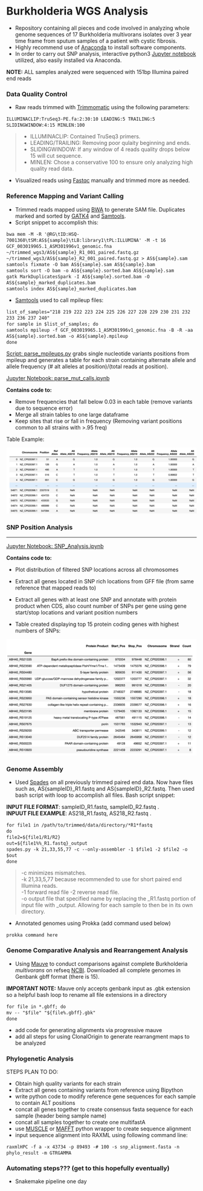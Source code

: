 
# Burkholderia WGS Analysis 


* Repository containing all pieces and code involved in analyzing whole genome sequences of 17 Burkholderia multivorans isolates over 3 year time frame from sputum samples of a patient with cystic fibrosis.
* Highly recommend use of [Anaconda](https://www.anaconda.com/products/individual) to install software components.  
* In order to carry out SNP analysis, interactive python3 [Jupyter notebook](https://jupyter.org/) utilized, also easily installed via Anaconda. 

**NOTE:** ALL samples analyzed were sequenced with 151bp Illumina paired end reads  

### Data Quality Control
- Raw reads trimmed with [Trimmomatic](http://www.usadellab.org/cms/?page=trimmomatic) using the following parameters:
``` 
ILLUMINACLIP:TruSeq3-PE.fa:2:30:10 LEADING:5 TRAILING:5 SLIDINGWINDOW:4:15 MINLEN:100
```
> - ILLUMINACLIP: Contained TruSeq3 primers.  
> - LEADING/TRAILING: Removing poor qulaity beginning and ends. 
> - SLIDINGWINDOW: If any window of 4 reads quality drops below 15 will cut sequence. 
> - MINLEN: Chose a conservative 100 to ensure only analyzing high quality read data.  

- Visualized reads using [Fastqc](https://www.bioinformatics.babraham.ac.uk/projects/fastqc/) manually and trimmed more as needed.

### Reference Mapping and Variant Calling
- Trimmed reads mapped using [BWA](http://bio-bwa.sourceforge.net/) to generate SAM file. Duplicates marked and sorted by [GATK4](https://gatk.broadinstitute.org/hc/en-us) and [Samtools](http://www.htslib.org/).
- Script snippet to accomplish this:
```
bwa mem -M -R '@RG\tID:HSQ-7001360\tSM:AS${sample}\tLB:library1\tPL:ILLUMINA' -M -t 16 GCF_003019965.1_ASM301996v1_genomic.fna ~/trimmed_wgs3/AS${sample}_R1_001_paired.fastq.gz ~/trimmed_wgs3/AS${sample}_R2_001_paired.fastq.gz > AS${sample}.sam
samtools fixmate -O bam AS${sample}.sam AS${sample}.bam
samtools sort -O bam -o AS${sample}.sorted.bam AS${sample}.sam
gatk MarkDuplicatesSpark -I AS${sample}.sorted.bam -O AS${sample}_marked_duplicates.bam
samtools index AS${sample}_marked_duplicates.bam
```
- [Samtools](http://www.htslib.org/) used to call mpileup files:
```add mpileup command here
list_of_samples="218 219 222 223 224 225 226 227 228 229 230 231 232 233 236 237 240"
for sample in $list_of_samples; do
samtools mpileup -f GCF_003019965.1_ASM301996v1_genomic.fna -B -R -aa AS${sample}.sorted.bam -o AS${sample}.mpileup
done
```
[Script: parse_mpileups.py](https://github.com/skharrison/CF-BM-WGS-data-analysis/blob/master/scripts_notebooks/parse_mpileups.py) grabs single nucleotide variants positions from mpileup and generates a table for each strain containing alternate allele and allele frequency (# alt alleles at position)/(total reads at position). 

[Jupyter Notebook: parse_mut_calls.ipynb](https://github.com/skharrison/CF-BM-WGS-data-analysis/blob/master/scripts_notebooks/parse_mut_calls.ipynb)

**Contains code to:**
- Remove frequencies that fall below 0.03 in each table (remove variants due to sequence error)
- Merge all strain tables to one large dataframe
- Keep sites that rise or fall in frequency (Removing variant positions common to all strains with >.95 freq)

Table Example:

![merged_table](https://github.com/skharrison/CF-BM-WGS-data-analysis/blob/master/merged_table.png)

### SNP Position Analysis 
-------
[Jupyter Notebook: SNP_Analysis.ipynb](https://github.com/skharrison/CF-BM-WGS-data-analysis/blob/master/scripts_notebooks/SNP_Analysis.ipynb) 
  
**Contains code to:**
- Plot distribution of filtered SNP locations across all chromosomes
- Extract all genes located in SNP rich locations from GFF file (from same reference that mapped reads to)
- Extract all genes with at least one SNP and annotate with protein product when CDS, also count number of SNPs per gene using gene start/stop locations and variant position numbers

- Table created displaying top 15 protein coding genes with highest numbers of SNPs:

![Table image](https://github.com/skharrison/CF-BM-WGS-data-analysis/blob/master/table_image.png)


### Genome Assembly
- Used [Spades](http://home.cc.umanitoba.ca/~psgendb/doc/spades/manual.html) on all previously trimmed paired end data. Now have files such as, AS{sampleID}_R1.fastq and AS{sampleID}_R2.fastq. Then used bash script with loop to accomplish all files. Bash script snippet:

**INPUT FILE FORMAT**: sampleID_R1.fastq, sampleID_R2.fastq .   
**INPUUT FILE EXAMPLE**: AS218_R1.fastq, AS218_R2.fastq .   

```
for file1 in /path/to/trimmed/data/directory/*R1*fastq
do 
file2=${file1/R1/R2}
out=${file1%%_R1.fastq}_output
spades.py -k 21,33,55,77 -c --only-assembler -1 $file1 -2 $file2 -o $out
done
```
> -c minimizes mismatches.   
> -k 21,33,5,77 because recommended to use for short paired end Illumina reads.    
> -1 forward read file -2 reverse read file.    
> -o output file that specified name by replacing the _R1.fastq portion of input file with _output. Allowing for each sample to then be in its own directory.    

- Annotated genomes using Prokka (add command used below)

```
prokka command here
```

### Genome Comparative Analysis and Rearrangement Analysis
- Using [Mauve](http://darlinglab.org/mauve/download.html) to conduct comparisons against complete Burkholderia _multivorans_ on refseq [NCBI](https://www.ncbi.nlm.nih.gov/assembly). Downloaded all complete genomes in Genbank gbff format (there is 15).  

**IMPORTANT NOTE:** Mauve only accepts genbank input as .gbk extension so a helpful bash loop to rename all file extensions in a directory

```
for file in *.gbff; do
mv -- "$file" "${file%.gbff}.gbk"
done
```
- add code for generating alignments via progressive mauve
- add all steps for using ClonalOrigin to generate rearrangment maps to be analyzed

### Phylogenetic Analysis
STEPS PLAN TO DO:
- Obtain high quality variants for each strain 
- Extract all genes containing variants from reference using Bipython
- write python code to modify reference gene sequences for each sample to contain ALT positions
- concat all genes together to create consensus fasta sequence for each sample (header being sample name)
- concat all samples together to create one multifastA 
- use [MUSCLE](https://biopython.org/DIST/docs/api/Bio.Align.Applications._Muscle.MuscleCommandline-class.html) or [MAFFT](https://biopython.org/DIST/docs/api/Bio.Align.Applications._Mafft.MafftCommandline-class.html) python wrapper to create sequence alignment 
- input sequence alignment into RAXML using following command line:

```
raxmlHPC -f a -x 43734 -p 89493 -# 100 -s snp_alignment.fasta -n phylo_result -m GTRGAMMA 
```


### Automating steps??? (get to this hopefully eventually)
- Snakemake pipeline one day 

